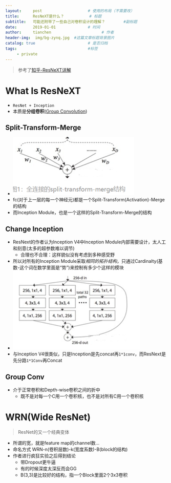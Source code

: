 ```yaml
---
layout:     post                    # 使用的布局（不需要改）
title:      ResNeXT是什么？           # 标题 
subtitle:   可能还附带了一些自己对卷积设计的理解？        #副标题
date:       2019-01-01              # 时间
author:     tianchen                      # 作者
header-img:  img/bg-zynq.jpg  #这篇文章标题背景图片  
catalog: true                       # 是否归档
tags:                               #标签
     - private
---
```


> 参考了[知乎-ResNeXT详解](https://zhuanlan.zhihu.com/p/51075096)

# What Is ResNeXT
* ```ResNet + Inception```
* 本质是**分组卷积**([Group Convolution](https://zhuanlan.zhihu.com/p/50045821))

##  Split-Transform-Merge
* ![](https://github.com/A-suozhang/MyPicBed/raw/master/img/20190925220635.png)
* fc(对于上一层的每一个神经元)都是一个Split-Transform(Activation)-Merge的结构
* 而Inception Module，也是一个这样的Split-Transform-Merge的结构

## Change Inception
* ResNext的作者认为Inception V4中Inception Module内部需要设计，太人工和刻意(太多的超参数难以调节)
    * 合理也不合理：这样貌似没有考虑到多种感受野
* 所以对所有的Inception Module采取*相同的拓扑结构*，只通过Cardinalty(基数-这个词在数学里面是“势”)来控制有多少个这样的模块
* ![](https://github.com/A-suozhang/MyPicBed/raw/master/img/20190925221542.png) 
* 与Inception V4很类似，只是Inception是先concat再```1*1conv```，而ResNext是先分路```1*1Conv```再Concat

## Group Conv
* 介于正常卷积和Depth-wise卷积之间的折中
    * 既不是对每一个C用一个卷积核，也不是对所有C用一个卷积核

# WRN(Wide ResNet)

> ResNet的又一个经典变体

* 所谓的宽，就是feature map的channel数...
* 命名方式 WRN-n(卷积层数)-k(宽度系数)-B(block的结构)
* 作者进行疯狂实验之后得到结论
    * 带Dropout更牛逼
    * 有的时候深度太深反而会GG
    * B(3,3)是比较好的结构，指一个Block里面2个3x3卷积


